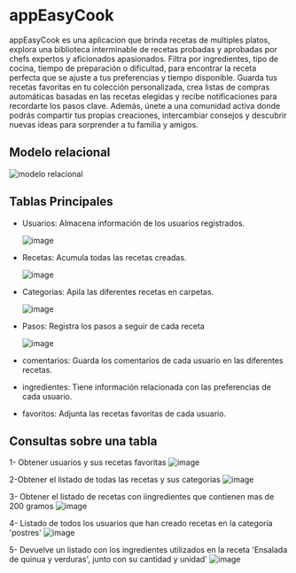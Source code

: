 # appEasyCook
appEasyCook es una aplicacion que brinda recetas de multiples platos, explora una biblioteca interminable de recetas probadas y aprobadas por chefs expertos y aficionados apasionados. Filtra por ingredientes, tipo de cocina, tiempo de preparación o dificultad, para encontrar la receta perfecta que se ajuste a tus preferencias y tiempo disponible. Guarda tus recetas favoritas en tu colección personalizada, crea listas de compras automáticas basadas en las recetas elegidas y recibe notificaciones para recordarte los pasos clave. Además, únete a una comunidad activa donde podrás compartir tus propias creaciones, intercambiar consejos y descubrir nuevas ideas para sorprender a tu familia y amigos.

## Modelo relacional
![modelo relacional](https://github.com/fiorellabravo/appEasyCook/assets/173078906/8a67c574-b38f-4bb1-b1de-17b87a90804d)


## Tablas Principales
- Usuarios: Almacena información de los usuarios registrados.




  ![image](https://github.com/user-attachments/assets/3d595718-4b7b-44fb-a578-58c51dbf703d)




- Recetas: Acumula todas las recetas creadas.




  ![image](https://github.com/user-attachments/assets/7969a4b1-368e-43cd-b0bc-08f7294d1d8f)




- Categorias: Apila las diferentes recetas en carpetas.




  ![image](https://github.com/user-attachments/assets/e976525f-f325-48ad-9281-1c41c28c3b90)


  
- Pasos: Registra los pasos a seguir de cada receta




  ![image](https://github.com/user-attachments/assets/01aa9f0d-1b9d-45b2-8f4f-169c777fb7f2)

















- comentarios: Guarda los comentarios de cada usuario en las diferentes recetas.
- ingredientes: Tiene información relacionada con las preferencias de cada usuario.
- favoritos: Adjunta las recetas favoritas de cada usuario.

## Consultas sobre una tabla
1- Obtener usuarios y sus recetas favoritas
![image](https://github.com/user-attachments/assets/7fd1ae0c-94d3-4884-98ef-942b187bc2ab)














2-Obtener el listado de todas las recetas y sus categorías
![image](https://github.com/user-attachments/assets/b9d38441-3bd6-498b-87cb-88f7e08ef58d)


















3- Obtener el listado de recetas con iingredientes que contienen mas de 200 gramos
![image](https://github.com/user-attachments/assets/0a3eec2b-30bb-4c77-bf64-ef3f88518d1e)















4- Listado de todos los usuarios que han creado recetas en la categoría 'postres'
![image](https://github.com/user-attachments/assets/2e8de7c3-e18a-4062-a3b5-c0c3b5264fb7)

















5- Devuelve un listado con los ingredientes utilizados en la receta 'Ensalada de quinua y verduras', junto con su cantidad y unidad'
![image](https://github.com/user-attachments/assets/c207e1e5-549f-4dae-b3ca-18ae8f39414d)


